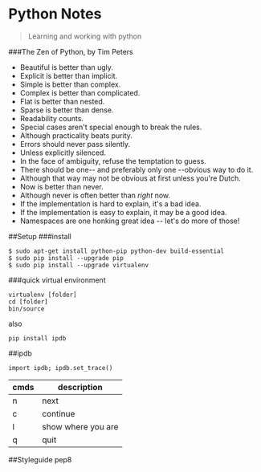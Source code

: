 # Python Notes

> Learning and working with python

###The Zen of Python, by Tim Peters

* Beautiful is better than ugly.
* Explicit is better than implicit.
* Simple is better than complex.
* Complex is better than complicated.
* Flat is better than nested.
* Sparse is better than dense.
* Readability counts.
* Special cases aren't special enough to break the rules.
* Although practicality beats purity.
* Errors should never pass silently.
* Unless explicitly silenced.
* In the face of ambiguity, refuse the temptation to guess.
* There should be one-- and preferably only one --obvious way to do it.
* Although that way may not be obvious at first unless you're Dutch.
* Now is better than never.
* Although never is often better than *right* now.
* If the implementation is hard to explain, it's a bad idea.
* If the implementation is easy to explain, it may be a good idea.
* Namespaces are one honking great idea -- let's do more of those!


##Setup
###install
```
$ sudo apt-get install python-pip python-dev build-essential
$ sudo pip install --upgrade pip
$ sudo pip install --upgrade virtualenv
```

###quick virtual environment

```
virtualenv [folder]
cd [folder]
bin/source
```

also

```
pip install ipdb
```

##ipdb
```
import ipdb; ipdb.set_trace()
```

|cmds |description          |
|-----|---------------------|
| n   | next                |
| c   | continue            |
| l   | show where you are  |
| q   | quit                |


##Styleguide
pep8
